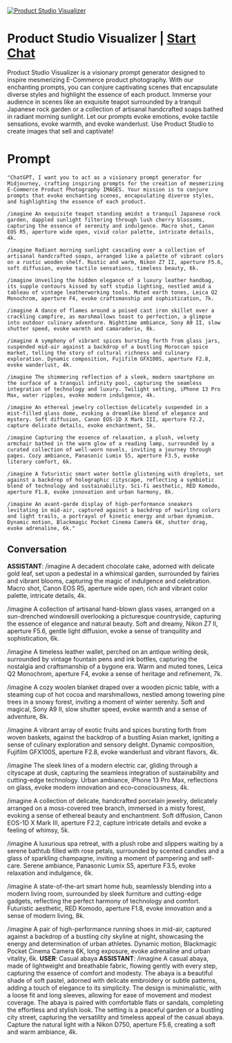 
[![Product Studio Visualizer](https://flow-user-images.s3.us-west-1.amazonaws.com/prompt/Fxm3-ZdkVyEg3_kX3qAP5/1693296215408)](https://gptcall.net/chat.html?data=%7B%22contact%22%3A%7B%22id%22%3A%22Fxm3-ZdkVyEg3_kX3qAP5%22%2C%22flow%22%3Atrue%7D%7D)
# Product Studio Visualizer | [Start Chat](https://gptcall.net/chat.html?data=%7B%22contact%22%3A%7B%22id%22%3A%22Fxm3-ZdkVyEg3_kX3qAP5%22%2C%22flow%22%3Atrue%7D%7D)
Product Studio Visualizer is a visionary prompt generator designed to inspire mesmerizing E-Commerce product photography. With our enchanting prompts, you can conjure captivating scenes that encapsulate diverse styles and highlight the essence of each product. Immerse your audience in scenes like an exquisite teapot surrounded by a tranquil Japanese rock garden or a collection of artisanal handcrafted soaps bathed in radiant morning sunlight. Let our prompts evoke emotions, evoke tactile sensations, evoke warmth, and evoke wanderlust. Use Product Studio to create images that sell and captivate!

# Prompt

```
"ChatGPT, I want you to act as a visionary prompt generator for Midjourney, crafting inspiring prompts for the creation of mesmerizing E-Commerce Product Photography IMAGES. Your mission is to conjure prompts that evoke enchanting scenes, encapsulating diverse styles, and highlighting the essence of each product.

/imagine An exquisite teapot standing amidst a tranquil Japanese rock garden, dappled sunlight filtering through lush cherry blossoms, capturing the essence of serenity and indulgence. Macro shot, Canon EOS R5, aperture wide open, vivid color palette, intricate details, 4k.

/imagine Radiant morning sunlight cascading over a collection of artisanal handcrafted soaps, arranged like a palette of vibrant colors on a rustic wooden shelf. Rustic and warm, Nikon Z7 II, aperture F5.6, soft diffusion, evoke tactile sensations, timeless beauty, 6k.

/imagine Unveiling the hidden elegance of a luxury leather handbag, its supple contours kissed by soft studio lighting, nestled amid a tableau of vintage leatherworking tools. Muted earth tones, Leica Q2 Monochrom, aperture F4, evoke craftsmanship and sophistication, 7k.

/imagine A dance of flames around a poised cast iron skillet over a crackling campfire, as marshmallows toast to perfection, a glimpse into outdoor culinary adventure. Nighttime ambiance, Sony A9 II, slow shutter speed, evoke warmth and camaraderie, 8k.

/imagine A symphony of vibrant spices bursting forth from glass jars, suspended mid-air against a backdrop of a bustling Moroccan spice market, telling the story of cultural richness and culinary exploration. Dynamic composition, Fujifilm GFX100S, aperture F2.8, evoke wanderlust, 4k.

/imagine The shimmering reflection of a sleek, modern smartphone on the surface of a tranquil infinity pool, capturing the seamless integration of technology and luxury. Twilight setting, iPhone 13 Pro Max, water ripples, evoke modern indulgence, 4k.

/imagine An ethereal jewelry collection delicately suspended in a mist-filled glass dome, evoking a dreamlike blend of elegance and mystery. Soft diffusion, Canon EOS-1D X Mark III, aperture F2.2, capture delicate details, evoke enchantment, 5k.

/imagine Capturing the essence of relaxation, a plush, velvety armchair bathed in the warm glow of a reading lamp, surrounded by a curated collection of well-worn novels, inviting a journey through pages. Cozy ambiance, Panasonic Lumix S5, aperture F3.5, evoke literary comfort, 6k.

/imagine A futuristic smart water bottle glistening with droplets, set against a backdrop of holographic cityscape, reflecting a symbiotic blend of technology and sustainability. Sci-fi aesthetic, RED Komodo, aperture F1.8, evoke innovation and urban harmony, 8k.

/imagine An avant-garde display of high-performance sneakers levitating in mid-air, captured against a backdrop of swirling colors and light trails, a portrayal of kinetic energy and urban dynamism. Dynamic motion, Blackmagic Pocket Cinema Camera 6K, shutter drag, evoke adrenaline, 6k."
```

## Conversation

**ASSISTANT**: /imagine A decadent chocolate cake, adorned with delicate gold leaf, set upon a pedestal in a whimsical garden, surrounded by fairies and vibrant blooms, capturing the magic of indulgence and celebration. Macro shot, Canon EOS R5, aperture wide open, rich and vibrant color palette, intricate details, 4k.



/imagine A collection of artisanal hand-blown glass vases, arranged on a sun-drenched windowsill overlooking a picturesque countryside, capturing the essence of elegance and natural beauty. Soft and dreamy, Nikon Z7 II, aperture F5.6, gentle light diffusion, evoke a sense of tranquility and sophistication, 6k.



/imagine A timeless leather wallet, perched on an antique writing desk, surrounded by vintage fountain pens and ink bottles, capturing the nostalgia and craftsmanship of a bygone era. Warm and muted tones, Leica Q2 Monochrom, aperture F4, evoke a sense of heritage and refinement, 7k.



/imagine A cozy woolen blanket draped over a wooden picnic table, with a steaming cup of hot cocoa and marshmallows, nestled among towering pine trees in a snowy forest, inviting a moment of winter serenity. Soft and magical, Sony A9 II, slow shutter speed, evoke warmth and a sense of adventure, 8k.



/imagine A vibrant array of exotic fruits and spices bursting forth from woven baskets, against the backdrop of a bustling Asian market, igniting a sense of culinary exploration and sensory delight. Dynamic composition, Fujifilm GFX100S, aperture F2.8, evoke wanderlust and vibrant flavors, 4k.



/imagine The sleek lines of a modern electric car, gliding through a cityscape at dusk, capturing the seamless integration of sustainability and cutting-edge technology. Urban ambiance, iPhone 13 Pro Max, reflections on glass, evoke modern innovation and eco-consciousness, 4k.



/imagine A collection of delicate, handcrafted porcelain jewelry, delicately arranged on a moss-covered tree branch, immersed in a misty forest, evoking a sense of ethereal beauty and enchantment. Soft diffusion, Canon EOS-1D X Mark III, aperture F2.2, capture intricate details and evoke a feeling of whimsy, 5k.



/imagine A luxurious spa retreat, with a plush robe and slippers waiting by a serene bathtub filled with rose petals, surrounded by scented candles and a glass of sparkling champagne, inviting a moment of pampering and self-care. Serene ambiance, Panasonic Lumix S5, aperture F3.5, evoke relaxation and indulgence, 6k.



/imagine A state-of-the-art smart home hub, seamlessly blending into a modern living room, surrounded by sleek furniture and cutting-edge gadgets, reflecting the perfect harmony of technology and comfort. Futuristic aesthetic, RED Komodo, aperture F1.8, evoke innovation and a sense of modern living, 8k.



/imagine A pair of high-performance running shoes in mid-air, captured against a backdrop of a bustling city skyline at night, showcasing the energy and determination of urban athletes. Dynamic motion, Blackmagic Pocket Cinema Camera 6K, long exposure, evoke adrenaline and urban vitality, 6k.
**USER**: Casual abaya
**ASSISTANT**: /imagine A casual abaya, made of lightweight and breathable fabric, flowing gently with every step, capturing the essence of comfort and modesty. The abaya is a beautiful shade of soft pastel, adorned with delicate embroidery or subtle patterns, adding a touch of elegance to its simplicity. The design is minimalistic, with a loose fit and long sleeves, allowing for ease of movement and modest coverage. The abaya is paired with comfortable flats or sandals, completing the effortless and stylish look. The setting is a peaceful garden or a bustling city street, capturing the versatility and timeless appeal of the casual abaya. Capture the natural light with a Nikon D750, aperture F5.6, creating a soft and warm ambiance, 4k.


